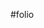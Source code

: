 #folio
<!DOCTYPE html>
<html>
  <head>
    <meta charset="utf-8" />
    <title>TESTING</title>
  </head>
  <body>

  </body>
</html>
